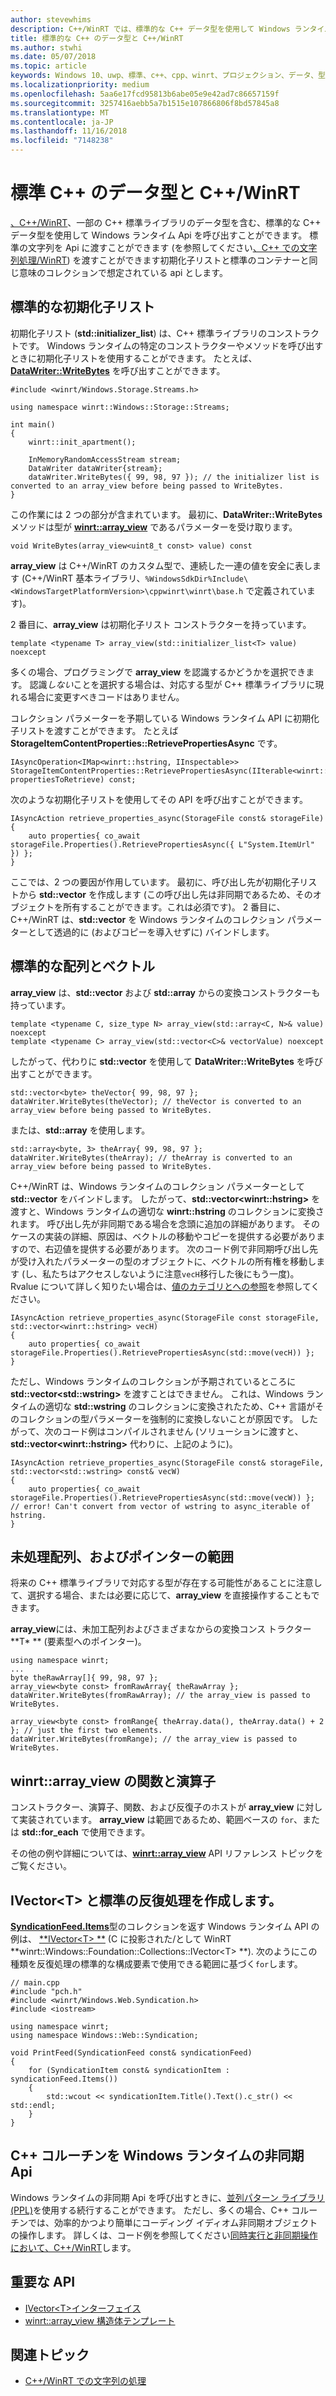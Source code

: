 ```yaml
---
author: stevewhims
description: C++/WinRT では、標準的な C++ データ型を使用して Windows ランタイム API を呼び出すことができます。
title: 標準的な C++ のデータ型と C++/WinRT
ms.author: stwhi
ms.date: 05/07/2018
ms.topic: article
keywords: Windows 10、uwp、標準、c++、cpp、winrt、プロジェクション、データ、型
ms.localizationpriority: medium
ms.openlocfilehash: 5aa6e17fcd95813b6abe05e9e42ad7c86657159f
ms.sourcegitcommit: 3257416aebb5a7b1515e107866806f8bd57845a8
ms.translationtype: MT
ms.contentlocale: ja-JP
ms.lasthandoff: 11/16/2018
ms.locfileid: "7148238"
---
```

# <a name="standard-c-data-types-and-cwinrt"></a>標準 C++ のデータ型と C++/WinRT

[、C++/WinRT](/windows/uwp/cpp-and-winrt-apis/intro-to-using-cpp-with-winrt)、一部の C++ 標準ライブラリのデータ型を含む、標準的な C++ データ型を使用して Windows ランタイム Api を呼び出すことができます。 標準の文字列を Api に渡すことができます (を参照してください[、C++ での文字列処理/WinRT](strings.md)) を渡すことができます初期化子リストと標準のコンテナーと同じ意味のコレクションで想定されている api とします。

## <a name="standard-initializer-lists"></a>標準的な初期化子リスト
初期化子リスト (**std::initializer_list**) は、C++ 標準ライブラリのコンストラクトです。 Windows ランタイムの特定のコンストラクターやメソッドを呼び出すときに初期化子リストを使用することができます。 たとえば、[**DataWriter::WriteBytes**](/uwp/api/windows.storage.streams.datawriter.writebytes) を呼び出すことができます。

```cppwinrt
#include <winrt/Windows.Storage.Streams.h>

using namespace winrt::Windows::Storage::Streams;

int main()
{
    winrt::init_apartment();

    InMemoryRandomAccessStream stream;
    DataWriter dataWriter{stream};
    dataWriter.WriteBytes({ 99, 98, 97 }); // the initializer list is converted to an array_view before being passed to WriteBytes.
}
```

この作業には 2 つの部分が含まれています。 最初に、**DataWriter::WriteBytes** メソッドは型が [**winrt::array_view**](/uwp/cpp-ref-for-winrt/array-view) であるパラメーターを受け取ります。

```cppwinrt
void WriteBytes(array_view<uint8_t const> value) const
```

 **array_view** は C++/WinRT のカスタム型で、連続した一連の値を安全に表します (C++/WinRT 基本ライブラリ、`%WindowsSdkDir%Include\<WindowsTargetPlatformVersion>\cppwinrt\winrt\base.h` で定義されています)。

2 番目に、**array_view** は初期化子リスト コンストラクターを持っています。

```cppwinrt
template <typename T> array_view(std::initializer_list<T> value) noexcept
```

多くの場合、プログラミングで **array_view** を認識するかどうかを選択できます。 認識*しない*ことを選択する場合は、対応する型が C++ 標準ライブラリに現れる場合に変更すべきコードはありません。

コレクション パラメーターを予期している Windows ランタイム API に初期化子リストを渡すことができます。 たとえば **StorageItemContentProperties::RetrievePropertiesAsync** です。

```cppwinrt
IAsyncOperation<IMap<winrt::hstring, IInspectable>> StorageItemContentProperties::RetrievePropertiesAsync(IIterable<winrt::hstring> propertiesToRetrieve) const;
```

次のような初期化子リストを使用してその API を呼び出すことができます。

```cppwinrt
IAsyncAction retrieve_properties_async(StorageFile const& storageFile)
{
    auto properties{ co_await storageFile.Properties().RetrievePropertiesAsync({ L"System.ItemUrl" }) };
}
```

ここでは、2 つの要因が作用しています。 最初に、呼び出し先が初期化子リストから **std::vector** を作成します (この呼び出し先は非同期であるため、そのオブジェクトを所有することができます。これは必須です)。 2 番目に、C++/WinRT は、**std::vector** を Windows ランタイムのコレクション パラメーターとして透過的に (およびコピーを導入せずに) バインドします。

## <a name="standard-arrays-and-vectors"></a>標準的な配列とベクトル
**array_view** は、**std::vector** および **std::array** からの変換コンストラクターも持っています。

```cppwinrt
template <typename C, size_type N> array_view(std::array<C, N>& value) noexcept
template <typename C> array_view(std::vector<C>& vectorValue) noexcept
```

したがって、代わりに **std::vector** を使用して **DataWriter::WriteBytes** を呼び出すことができます。

```cppwinrt
std::vector<byte> theVector{ 99, 98, 97 };
dataWriter.WriteBytes(theVector); // theVector is converted to an array_view before being passed to WriteBytes.
```

または、**std::array** を使用します。

```cppwinrt
std::array<byte, 3> theArray{ 99, 98, 97 };
dataWriter.WriteBytes(theArray); // theArray is converted to an array_view before being passed to WriteBytes.
```

C++/WinRT は、Windows ランタイムのコレクション パラメーターとして **std::vector** をバインドします。 したがって、**std::vector&lt;winrt::hstring&gt;** を渡すと、Windows ランタイムの適切な **winrt::hstring** のコレクションに変換されます。 呼び出し先が非同期である場合を念頭に追加の詳細があります。 そのケースの実装の詳細、原因は、ベクトルの移動やコピーを提供する必要がありますので、右辺値を提供する必要があります。 次のコード例で非同期呼び出し先が受け入れたパラメーターの型のオブジェクトに、ベクトルの所有権を移動します (し、私たちはアクセスしないように注意`vecH`移行した後にもう一度)。 Rvalue について詳しく知りたい場合は、[値のカテゴリとへの参照](cpp-value-categories.md)を参照してください。

```cppwinrt
IAsyncAction retrieve_properties_async(StorageFile const storageFile, std::vector<winrt::hstring> vecH)
{
    auto properties{ co_await storageFile.Properties().RetrievePropertiesAsync(std::move(vecH)) };
}
```

ただし、Windows ランタイムのコレクションが予期されているところに **std::vector&lt;std::wstring&gt;** を渡すことはできません。 これは、Windows ランタイムの適切な **std::wstring** のコレクションに変換されたため、C++ 言語がそのコレクションの型パラメーターを強制的に変換しないことが原因です。 したがって、次のコード例はコンパイルされません (ソリューションに渡すと、 **std::vector&lt;winrt::hstring&gt;** 代わりに、上記のように)。

```cppwinrt
IAsyncAction retrieve_properties_async(StorageFile const& storageFile, std::vector<std::wstring> const& vecW)
{
    auto properties{ co_await storageFile.Properties().RetrievePropertiesAsync(std::move(vecW)) }; // error! Can't convert from vector of wstring to async_iterable of hstring.
}
```

## <a name="raw-arrays-and-pointer-ranges"></a>未処理配列、およびポインターの範囲
将来の C++ 標準ライブラリで対応する型が存在する可能性があることに注意して、選択する場合、または必要に応じて、**array_view** を直接操作することもできます。

**array_view**には、未加工配列およびさまざまなからの変換コンス トラクター **T&ast; ** (要素型へのポインター)。

```cppwinrt
using namespace winrt;
...
byte theRawArray[]{ 99, 98, 97 };
array_view<byte const> fromRawArray{ theRawArray };
dataWriter.WriteBytes(fromRawArray); // the array_view is passed to WriteBytes.

array_view<byte const> fromRange{ theArray.data(), theArray.data() + 2 }; // just the first two elements.
dataWriter.WriteBytes(fromRange); // the array_view is passed to WriteBytes.
```

## <a name="winrtarrayview-functions-and-operators"></a>winrt::array_view の関数と演算子
コンストラクター、演算子、関数、および反復子のホストが **array_view** に対して実装されています。 **array_view** は範囲であるため、範囲ベースの `for`、または **std::for_each** で使用できます。

その他の例や詳細については、[**winrt::array_view**](/uwp/cpp-ref-for-winrt/array-view) API リファレンス トピックをご覧ください。

## <a name="ivectorlttgt-and-standard-iteration-constructs"></a>**IVector&lt;T&gt;** と標準の反復処理を作成します。
[**SyndicationFeed.Items**](/uwp/api/windows.web.syndication.syndicationfeed.items)型のコレクションを返す Windows ランタイム API の例は、 [**IVector&lt;T&gt; **](/uwp/api/windows.foundation.collections.ivector_t_) (C に投影された/として WinRT **winrt::Windows::Foundation::Collections::IVector&lt;T&gt; **). 次のようにこの種類を反復処理の標準的な構成要素で使用できる範囲に基づく`for`します。

```cppwinrt
// main.cpp
#include "pch.h"
#include <winrt/Windows.Web.Syndication.h>
#include <iostream>

using namespace winrt;
using namespace Windows::Web::Syndication;

void PrintFeed(SyndicationFeed const& syndicationFeed)
{
    for (SyndicationItem const& syndicationItem : syndicationFeed.Items())
    {
        std::wcout << syndicationItem.Title().Text().c_str() << std::endl;
    }
}
```

## <a name="c-coroutines-with-asynchronous-windows-runtime-apis"></a>C++ コルーチンを Windows ランタイムの非同期 Api
Windows ランタイムの非同期 Api を呼び出すときに、[並列パターン ライブラリ (PPL)](/cpp/parallel/concrt/parallel-patterns-library-ppl)を使用する続行することができます。 ただし、多くの場合、C++ コルーチンでは、効率的かつより簡単にコーディング イディオム非同期オブジェクトの操作します。 詳しくは、コード例を参照してください[同時実行と非同期操作において、C++/WinRT](concurrency.md)します。

## <a name="important-apis"></a>重要な API
* [IVector&lt;T&gt;インターフェイス](/uwp/api/windows.foundation.collections.ivector_t_)
* [winrt::array_view 構造体テンプレート](/uwp/cpp-ref-for-winrt/array-view)

## <a name="related-topics"></a>関連トピック
* [C++/WinRT での文字列の処理](strings.md)
